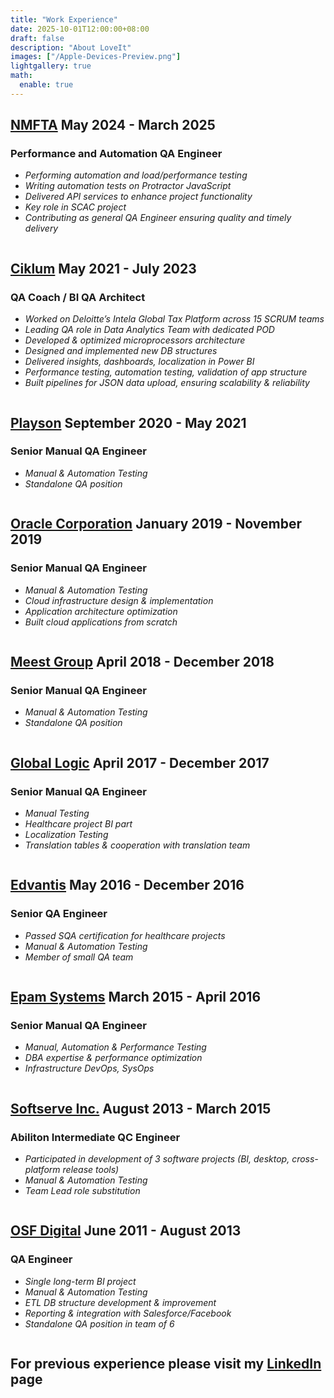 ```yaml
---
title: "Work Experience"
date: 2025-10-01T12:00:00+08:00
draft: false
description: "About LoveIt"
images: ["/Apple-Devices-Preview.png"]
lightgallery: true
math:
  enable: true
---
```


<style>
.icons-row {
  display: flex;
  flex-wrap: nowrap;
  gap: 0.5rem;
  overflow-x: auto;
  font-size: 1rem;
  margin-bottom: 1rem;
}
.icons-row a {
  display: inline-flex;
}
</style>

## **[NMFTA](https://www.nmfta.org/) May 2024 - March 2025** ##
### Performance and Automation QA Engineer ###
- *Performing automation and load/performance testing*  
- *Writing automation tests on Protractor JavaScript*  
- *Delivered API services to enhance project functionality*  
- *Key role in SCAC project*  
- *Contributing as general QA Engineer ensuring quality and timely delivery*  

<div class="icons-row">
  <a href="https://www.protractortest.org/"><i class="fab fa-protractor fa-lg"></i></a>
  <a href="https://jmeter.apache.org/"><i class="fab fa-jmeter fa-lg"></i></a>
  <a href="https://www.microsoft.com/en-us/sql-server/"><i class="fas fa-database fa-lg"></i></a>
  <a href="https://azure.microsoft.com/"><i class="fas fa-cloud fa-lg"></i></a>
  <a href="https://azure.microsoft.com/en-us/products/data-factory/"><i class="fas fa-industry fa-lg"></i></a>
  <a href="https://www.databricks.com/"><i class="fas fa-layer-group fa-lg"></i></a>
  <a href="https://azure.microsoft.com/en-us/products/devops"><i class="fas fa-rocket fa-lg"></i></a>
  <a href="https://www.github.com/"><i class="fab fa-github fa-lg"></i></a>
</div>

## **[Ciklum](https://www.ciklum.com/) May 2021 - July 2023** ##
### QA Coach / BI QA Architect ###
- *Worked on Deloitte’s Intela Global Tax Platform across 15 SCRUM teams*  
- *Leading QA role in Data Analytics Team with dedicated POD*  
- *Developed & optimized microprocessors architecture*  
- *Designed and implemented new DB structures*  
- *Delivered insights, dashboards, localization in Power BI*  
- *Performance testing, automation testing, validation of app structure*  
- *Built pipelines for JSON data upload, ensuring scalability & reliability*  

<div class="icons-row">
  <a href="https://www.snowflake.com/en/"><i class="fas fa-snowflake fa-lg"></i></a>
  <a href="https://www.microsoft.com/en-us/sql-server/"><i class="fas fa-database fa-lg"></i></a>
  <a href="https://powerbi.microsoft.com/"><i class="fab fa-microsoft fa-lg"></i></a>
  <a href="https://www.json.org/json-en.html"><i class="fas fa-file-code fa-lg"></i></a>
  <a href="https://www.selenium.dev/"><i class="fas fa-vial fa-lg"></i></a>
  <a href="https://jmeter.apache.org/"><i class="fas fa-gauge-high fa-lg"></i></a>
  <a href="https://azure.microsoft.com/"><i class="fas fa-cloud fa-lg"></i></a>
  <a href="https://azure.microsoft.com/en-us/products/data-factory/"><i class="fas fa-industry fa-lg"></i></a>
  <a href="https://www.databricks.com/"><i class="fas fa-layer-group fa-lg"></i></a>
  <a href="https://azure.microsoft.com/en-us/products/devops"><i class="fas fa-rocket fa-lg"></i></a>
  <a href="https://www.github.com/"><i class="fab fa-github fa-lg"></i></a>
</div>

## **[Playson](https://playson.com/#) September 2020 - May 2021** ##
### Senior Manual QA Engineer ###
- *Manual & Automation Testing*  
- *Standalone QA position*  

<div class="icons-row">
  <a href="https://www.snowflake.com/en/"><i class="fas fa-snowflake fa-lg"></i></a>
</div>

## **[Oracle Corporation](https://www.oracle.com/) January 2019 - November 2019** ##
### Senior Manual QA Engineer ###
- *Manual & Automation Testing*  
- *Cloud infrastructure design & implementation*  
- *Application architecture optimization*  
- *Built cloud applications from scratch*  

<div class="icons-row">
  <a href="https://www.snowflake.com/en/"><i class="fas fa-snowflake fa-lg"></i></a>
  <a href="https://www.microsoft.com/en-us/sql-server/"><i class="fas fa-database fa-lg"></i></a>
  <a href="https://azure.microsoft.com/"><i class="fas fa-cloud fa-lg"></i></a>
  <a href="https://azure.microsoft.com/en-us/products/data-factory/"><i class="fas fa-industry fa-lg"></i></a>
  <a href="https://www.databricks.com/"><i class="fas fa-layer-group fa-lg"></i></a>
  <a href="https://azure.microsoft.com/en-us/products/devops"><i class="fas fa-rocket fa-lg"></i></a>
  <a href="https://www.github.com/"><i class="fab fa-github fa-lg"></i></a>
  <a href="https://www.microsoft.com/en-us/windows-server"><i class="fab fa-microsoft fa-lg"></i></a>
</div>

## **[Meest Group](https://ua.meest.com/) April 2018 - December 2018** ##
### Senior Manual QA Engineer ###
- *Manual & Automation Testing*  
- *Standalone QA position*  

<div class="icons-row">
  <a href="https://www.snowflake.com/en/"><i class="fas fa-snowflake fa-lg"></i></a>
  <a href="https://www.microsoft.com/en-us/sql-server/"><i class="fas fa-database fa-lg"></i></a>
  <a href="https://azure.microsoft.com/"><i class="fas fa-cloud fa-lg"></i></a>
  <a href="https://azure.microsoft.com/en-us/products/data-factory/"><i class="fas fa-industry fa-lg"></i></a>
  <a href="https://www.databricks.com/"><i class="fas fa-layer-group fa-lg"></i></a>
  <a href="https://azure.microsoft.com/en-us/products/devops"><i class="fas fa-rocket fa-lg"></i></a>
  <a href="https://www.github.com/"><i class="fab fa-github fa-lg"></i></a>
  <a href="https://www.microsoft.com/en-us/windows-server"><i class="fab fa-microsoft fa-lg"></i></a>
</div>

## **[Global Logic](https://www.globallogic.com/ua/) April 2017 - December 2017** ##
### Senior Manual QA Engineer ###
- *Manual Testing*  
- *Healthcare project BI part*  
- *Localization Testing*  
- *Translation tables & cooperation with translation team*  

<div class="icons-row">
  <a href="https://www.microsoft.com/en-us/sql-server/"><i class="fas fa-database fa-lg"></i></a>
  <a href="https://aws.amazon.com/"><i class="fab fa-aws fa-lg"></i></a>
  <a href="https://www.microsoft.com/en-us/windows-server"><i class="fab fa-microsoft fa-lg"></i></a>
  <a href="https://www.linux.org/"><i class="fab fa-linux fa-lg"></i></a>
</div>

## **[Edvantis](https://www.edvantis.com/) May 2016 - December 2016** ##
### Senior QA Engineer ###
- *Passed SQA certification for healthcare projects*  
- *Manual & Automation Testing*  
- *Member of small QA team*  

<div class="icons-row">
  <a href="https://www.microsoft.com/en-us/sql-server/"><i class="fas fa-database fa-lg"></i></a>
  <a href="https://aws.amazon.com/"><i class="fab fa-aws fa-lg"></i></a>
  <a href="https://www.github.com/"><i class="fab fa-github fa-lg"></i></a>
  <a href="https://www.microsoft.com/en-us/windows-server"><i class="fab fa-microsoft fa-lg"></i></a>
  <a href="https://www.linux.org/"><i class="fab fa-linux fa-lg"></i></a>
</div>

## **[Epam Systems](https://www.epam.com/) March 2015 - April 2016** ##
### Senior Manual QA Engineer ###
- *Manual, Automation & Performance Testing*  
- *DBA expertise & performance optimization*  
- *Infrastructure DevOps, SysOps*  

<div class="icons-row">
  <a href="https://www.microsoft.com/en-us/sql-server/"><i class="fas fa-database fa-lg"></i></a>
  <a href="https://aws.amazon.com/"><i class="fab fa-aws fa-lg"></i></a>
  <a href="https://www.github.com/"><i class="fab fa-github fa-lg"></i></a>
  <a href="https://www.datadoghq.com/"><i class="fas fa-dog fa-lg"></i></a>
  <a href="https://www.zadara.com/"><i class="fas fa-warehouse fa-lg"></i></a>
  <a href="https://www.microsoft.com/en-us/windows-server"><i class="fab fa-microsoft fa-lg"></i></a>
</div>

## **[Softserve Inc.](https://www.softserveinc.com/en-us) August 2013 - March 2015** ##
### Abiliton Intermediate QC Engineer ###
- *Participated in development of 3 software projects (BI, desktop, cross-platform release tools)*  
- *Manual & Automation Testing*  
- *Team Lead role substitution*  

<div class="icons-row">
  <a href="https://www.microsoft.com/en-us/sql-server/"><i class="fas fa-database fa-lg"></i></a>
  <a href="https://aws.amazon.com/"><i class="fab fa-aws fa-lg"></i></a>
  <a href="https://www.github.com/"><i class="fab fa-github fa-lg"></i></a>
  <a href="https://www.datadoghq.com/"><i class="fas fa-dog fa-lg"></i></a>
  <a href="https://www.zadara.com/"><i class="fas fa-warehouse fa-lg"></i></a>
  <a href="https://www.microsoft.com/en-us/windows-server"><i class="fab fa-microsoft fa-lg"></i></a>
  <a href="https://www.linux.org/"><i class="fab fa-linux fa-lg"></i></a>
</div>

## **[OSF Digital](https://osf.digital/) June 2011 - August 2013** ##
### QA Engineer ###
- *Single long-term BI project*  
- *Manual & Automation Testing*  
- *ETL DB structure development & improvement*  
- *Reporting & integration with Salesforce/Facebook*  
- *Standalone QA position in team of 6*  

<div class="icons-row">
  <a href="https://www.microsoft.com/en-us/sql-server/"><i class="fas fa-database fa-lg"></i></a>
  <a href="https://www.microsoft.com/en-us/windows-server"><i class="fab fa-microsoft fa-lg"></i></a>
  <a href="https://www.linux.org/"><i class="fab fa-linux fa-lg"></i></a>
</div>

## **For previous experience please visit my [LinkedIn](https://www.linkedin.com/in/ruslan-yakovenko-85a66674/) page** ##
